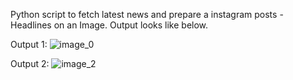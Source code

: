 Python script to fetch latest news and prepare a instagram posts - Headlines on an Image. Output looks like below.

Output 1:
![image_0](https://github.com/SharathChampzz/ChampzzProjects/assets/54370770/b5c62a70-2e5b-41a6-aa3e-c97675df8be2)


Output 2:
![image_2](https://github.com/SharathChampzz/ChampzzProjects/assets/54370770/1bb4ddd1-8f11-4578-be4c-7d6a1a33ac5b)
